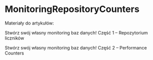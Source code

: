 # MonitoringRepositoryCounters
Materiały do artykułów: 

Stwórz swój własny monitoring baz danych! Część 1 – Repozytorium liczników

Stwórz swój własny monitoring baz danych! Część 2 – Performance Counters
